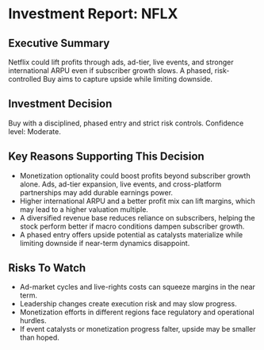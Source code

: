 # Investment Report: NFLX
## Executive Summary
Netflix could lift profits through ads, ad-tier, live events, and stronger international ARPU even if subscriber growth slows. A phased, risk-controlled Buy aims to capture upside while limiting downside.

## Investment Decision
Buy with a disciplined, phased entry and strict risk controls. Confidence level: Moderate.

## Key Reasons Supporting This Decision
- Monetization optionality could boost profits beyond subscriber growth alone. Ads, ad-tier expansion, live events, and cross-platform partnerships may add durable earnings power.
- Higher international ARPU and a better profit mix can lift margins, which may lead to a higher valuation multiple.
- A diversified revenue base reduces reliance on subscribers, helping the stock perform better if macro conditions dampen subscriber growth.
- A phased entry offers upside potential as catalysts materialize while limiting downside if near-term dynamics disappoint.

## Risks To Watch
- Ad-market cycles and live-rights costs can squeeze margins in the near term.
- Leadership changes create execution risk and may slow progress.
- Monetization efforts in different regions face regulatory and operational hurdles.
- If event catalysts or monetization progress falter, upside may be smaller than hoped.